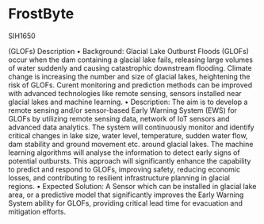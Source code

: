 # FrostByte
SIH1650

(GLOFs)
Description	
• Background: Glacial Lake Outburst Floods (GLOFs) occur when the dam containing a glacial lake fails, releasing large volumes of water suddenly and causing catastrophic downstream flooding. Climate change is increasing the number and size of glacial lakes, heightening the risk of GLOFs. Curent monitoring and prediction methods can be improved with advanced technologies like remote sensing, sensors installed near glacial lakes and machine learning. 
• Description: The aim is to develop a remote sensing and/or sensor-based Early Warning System (EWS) for GLOFs by utilizing remote sensing data, network of IoT sensors and advanced data analytics. The system will continuously monitor and identify critical changes in lake size, water level, temperature, sudden water flow, dam stability and ground movement etc. around glacial lakes. The machine learning algorithms will analyse the information to detect early signs of potential outbursts. This approach will significantly enhance the capability to predict and respond to GLOFs, improving safety, reducing economic losses, and contributing to resilient infrastructure planning in glacial regions. 
• Expected Solution: A Sensor which can be installed in glacial lake area, or a predictive model that significantly improves the Early Warning System ability for GLOFs, providing critical lead time for evacuation and mitigation efforts.

